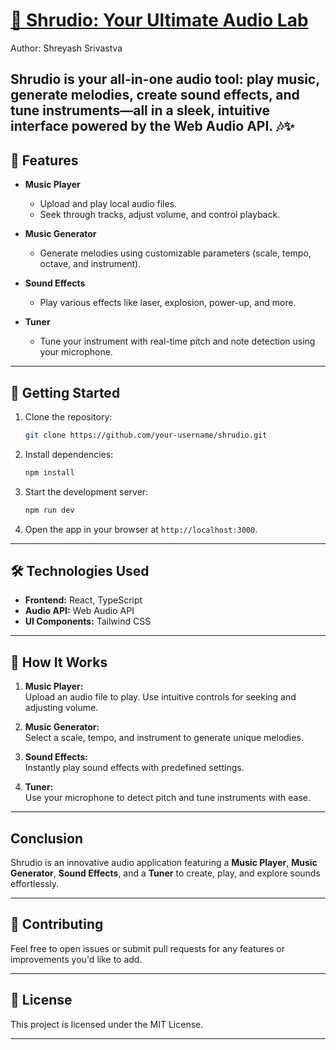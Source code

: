 # [🎵 Shrudio: Your Ultimate Audio Lab](https://shrudio-by-shreyash.vercel.app/)

Author: Shreyash Srivastva

## Shrudio is your all-in-one audio tool: play music, generate melodies, create sound effects, and tune instruments—all in a sleek, intuitive interface powered by the Web Audio API. 🎶✨ 


## 🌟 Features  

- **Music Player**  
  - Upload and play local audio files.  
  - Seek through tracks, adjust volume, and control playback.  

- **Music Generator**  
  - Generate melodies using customizable parameters (scale, tempo, octave, and instrument).  

- **Sound Effects**  
  - Play various effects like laser, explosion, power-up, and more.  

- **Tuner**  
  - Tune your instrument with real-time pitch and note detection using your microphone.  

---

## 🚀 Getting Started  

1. Clone the repository:  
   ```bash  
   git clone https://github.com/your-username/shrudio.git  
   ```  

2. Install dependencies:  
   ```bash  
   npm install  
   ```  

3. Start the development server:  
   ```bash  
   npm run dev  
   ```  

4. Open the app in your browser at `http://localhost:3000`.  

---

## 🛠️ Technologies Used  

- **Frontend:** React, TypeScript  
- **Audio API:** Web Audio API  
- **UI Components:** Tailwind CSS  

---

## 🎤 How It Works  

1. **Music Player:**  
   Upload an audio file to play. Use intuitive controls for seeking and adjusting volume.  

2. **Music Generator:**  
   Select a scale, tempo, and instrument to generate unique melodies.  

3. **Sound Effects:**  
   Instantly play sound effects with predefined settings.  

4. **Tuner:**  
   Use your microphone to detect pitch and tune instruments with ease.

--- 

## Conclusion 

Shrudio is an innovative audio application featuring a **Music Player**, **Music Generator**, **Sound Effects**, and a **Tuner** to create, play, and explore sounds effortlessly.  

---

## 🤝 Contributing  

Feel free to open issues or submit pull requests for any features or improvements you'd like to add.  

---

## 📄 License  

This project is licensed under the MIT License.  

---
